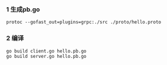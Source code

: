 
### 1 生成pb.go

```
protoc --gofast_out=plugins=grpc:./src ./proto/hello.proto
```

### 2 编译

```
go build client.go hello.pb.go
go build server.go hello.pb.go

```